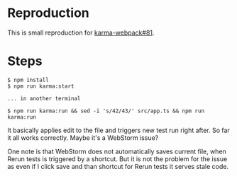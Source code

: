# Reproduction

This is small reproduction for [karma-webpack#81](https://github.com/webpack-contrib/karma-webpack/issues/81).

# Steps

    $ npm install
    $ npm run karma:start
    
    ... in another terminal
    
    $ npm run karma:run && sed -i 's/42/43/' src/app.ts && npm run karma:run
    
It basically applies edit to the file and triggers new test run right after. So far it all works correctly. Maybe it's a WebStorm issue?

One note is that WebStorm does not automatically saves current file, when Rerun tests is triggered by a shortcut. But it is not the problem for the issue as even if I click save and than shortcut for Rerun tests it serves stale code.
